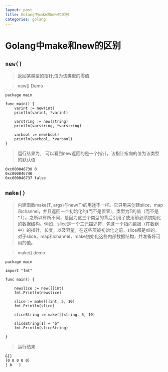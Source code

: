 ```yaml
---
layout: post
title: Golang中make和new的区别
categories: golang
---
```



# Golang中make和new的区别

## `new()` 

> 返回某类型的指针,值为该类型的零值

> new() Demo

```
package main

func main() {
	varint := new(int)
	println(varint, *varint)

	varstring := new(string)
	println(varstring, *varstring)

	varbool := new(bool)
	println(varbool, *varbool)
}

```

> 运行结果为,　可以看到new返回的是一个指针，该指针指向的值为该类型的默认值

```
0xc000046738 0
0xc000046740
0xc000046737 false
```

## `make()`

> 内建函数make(T, args)与new(T)的用途不一样。它只用来创建slice，map和channel，并且返回一个初始化的(而不是置零)，类型为T的值（而不是*T）。之所以有所不同，是因为这三个类型的背后引用了使用前必须初始化的数据结构。例如，slice是一个三元描述符，包含一个指向数据（在数组中）的指针，长度，以及容量，在这些项被初始化之前，slice都是nil的。对于slice，map和channel，make初始化这些内部数据结构，并准备好可用的值。

> make() demo

```
package main

import "fmt"

func main() {

	newslice := new([]int)
	fmt.Println(newslice)

	slice := make([]int, 5, 10)
	fmt.Println(slice)

	sliceString := make([]string, 5, 10)

	sliceString[1] = "b"
	fmt.Println(sliceString)

}

```

> 运行结果

```
&[]
[0 0 0 0 0]
[ b   ]
```
